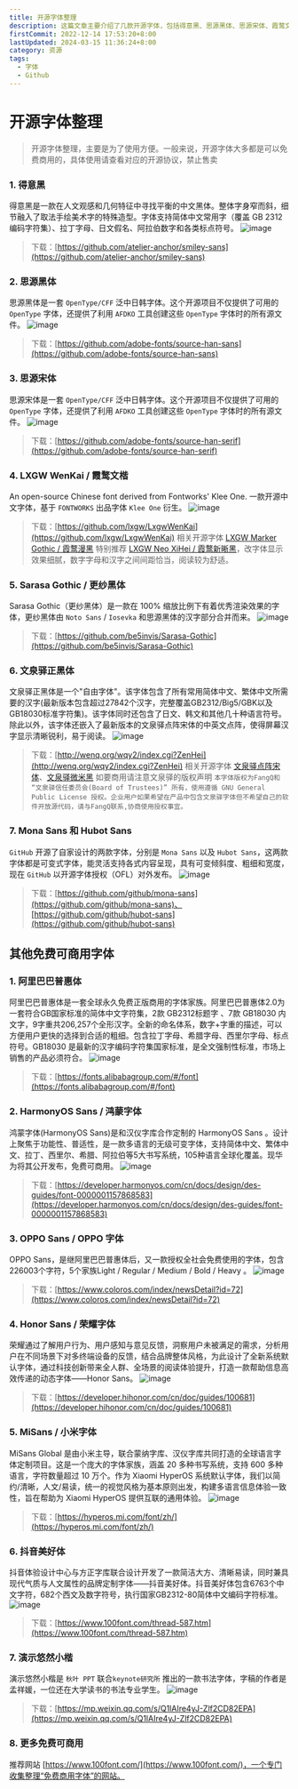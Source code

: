 ```yaml
---
title: 开源字体整理
description: 这篇文章主要介绍了几款开源字体，包括得意黑、思源黑体、思源宋体、霞鹜文楷、Sarasa Gothic、文泉驿正黑体、Mona Sans 和 Hubot Sans。文章详细描述了每款字体的特点和下载链接
firstCommit: 2022-12-14 17:53:20+8:00
lastUpdated: 2024-03-15 11:36:24+8:00
category: 资源
tags:
  - 字体
  - Github
---
```


# 开源字体整理

> 开源字体整理，主要是为了使用方便。一般来说，开源字体大多都是可以免费商用的，具体使用请查看对应的开源协议，禁止售卖

### 1. 得意黑

得意黑是一款在人文观感和几何特征中寻找平衡的中文黑体。整体字身窄而斜，细节融入了取法手绘美术字的特殊造型。字体支持简体中文常用字（覆盖 GB 2312 编码字符集）、拉丁字母、日文假名、阿拉伯数字和各类标点符号。
![image](https://www.helloimg.com/i/2025/01/02/67764ee259907.png)

> 下载：[https://github.com/atelier-anchor/smiley-sans](https://github.com/atelier-anchor/smiley-sans)

### 2. 思源黑体

思源黑体是一套 `OpenType/CFF` 泛中日韩字体。这个开源项目不仅提供了可用的 `OpenType` 字体，还提供了利用 `AFDKO` 工具创建这些 `OpenType` 字体时的所有源文件。
![image](https://www.helloimg.com/i/2025/01/02/67764ee019cae.jpg)

> 下载：[https://github.com/adobe-fonts/source-han-sans](https://github.com/adobe-fonts/source-han-sans)

### 3. 思源宋体

思源宋体是一套 `OpenType/CFF` 泛中日韩字体。这个开源项目不仅提供了可用的 `OpenType` 字体，还提供了利用 `AFDKO` 工具创建这些 `OpenType` 字体时的所有源文件。
![image](https://www.helloimg.com/i/2025/01/02/67764edfd5caf.jpg)

> 下载：[https://github.com/adobe-fonts/source-han-serif](https://github.com/adobe-fonts/source-han-serif)

### 4. LXGW WenKai / 霞鹜文楷

An open-source Chinese font derived from Fontworks' Klee One. 一款开源中文字体，基于 `FONTWORKS` 出品字体 `Klee One` 衍生。
![image](https://www.helloimg.com/i/2025/01/02/67764ee2a5c34.png)

> 下载：[https://github.com/lxgw/LxgwWenKai](https://github.com/lxgw/LxgwWenKai)
> 相关开源字体 [LXGW Marker Gothic / 霞鹜漫黑](https://github.com/lxgw/LxgwMarkerGothic)
> 特别推荐 [LXGW Neo XiHei / 霞鹜新晰黑](https://github.com/lxgw/LxgwNeoXiHei)，改字体显示效果细腻，数字字母和汉字之间间距恰当，阅读较为舒适。

### 5. Sarasa Gothic / 更纱黑体

Sarasa Gothic（更纱黑体）是一款在 100% 缩放比例下有着优秀渲染效果的字体，更纱黑体由 `Noto Sans` / `Iosevka` 和思源黑体的汉字部分合并而来。
![image](https://www.helloimg.com/i/2025/01/02/67764edfc118c.jpg)

> 下载：[https://github.com/be5invis/Sarasa-Gothic](https://github.com/be5invis/Sarasa-Gothic)

### 6. 文泉驿正黑体

文泉驿正黑体是一个"自由字体"。该字体包含了所有常用简体中文、繁体中文所需要的汉字(最新版本包含超过27842个汉字，完整覆盖GB2312/Big5/GBK以及GB18030标准字符集)。该字体同时还包含了日文、韩文和其他几十种语言符号。除此以外，该字体还嵌入了最新版本的文泉驿点阵宋体的中英文点阵，使得屏幕汉字显示清晰锐利，易于阅读。
![image](https://www.helloimg.com/i/2025/01/02/67764ee21c484.png)

> 下载：[http://wenq.org/wqy2/index.cgi?ZenHei](http://wenq.org/wqy2/index.cgi?ZenHei)
> 相关开源字体 [文泉驿点阵宋体](http://wenq.org/wqy2/index.cgi?BitmapSong)、[文泉驿微米黑](http://wenq.org/wqy2/index.cgi?MicroHei)
> 如要商用请注意文泉驿的版权声明
> `本字体版权为FangQ和 “文泉驿信任委员会(Board of Trustees)” 所有，使用遵循 GNU General Public License 授权。企业用户如果希望在产品中包含文泉驿字体但不希望自己的软件开放源代码，请与FangQ联系,协商使用授权事宜。`

### 7. Mona Sans 和 Hubot Sans

`GitHub` 开源了自家设计的两款字体，分别是 `Mona Sans` 以及 `Hubot Sans`，这两款字体都是可变式字体，能灵活支持各式内容呈现，具有可变倾斜度、粗细和宽度，现在 `GitHub` 以开源字体授权（OFL）对外发布。
![image](https://www.helloimg.com/i/2025/01/02/67764ee2ca51a.png)

> 下载：[https://github.com/github/mona-sans](https://github.com/github/mona-sans)、[https://github.com/github/hubot-sans](https://github.com/github/hubot-sans)

## 其他免费可商用字体

### 1. 阿里巴巴普惠体

阿里巴巴普惠体是一套全球永久免费正版商用的字体家族。阿里巴巴普惠体2.0为一套符合GB国家标准的简体中文字符集，2款 GB2312标题字 、7款 GB18030 内文字，9字重共206,257个全形汉字。全新的命名体系，数字+字重的描述，可以方便用户更快的选择到合适的粗细。包含拉丁字母、希腊字母、西里尔字母、标点符号。GB18030 是最新的汉字编码字符集国家标准，是全文强制性标准，市场上销售的产品必须符合。
![image](https://www.helloimg.com/i/2025/01/02/67764ee035ccf.jpg)

> 下载：[https://fonts.alibabagroup.com/#/font](https://fonts.alibabagroup.com/#/font)

### 2. HarmonyOS Sans / 鸿蒙字体

鸿蒙字体(HarmonyOS Sans)是和汉仪字库合作定制的 HarmonyOS Sans 。设计上聚焦于功能性、普适性，是一款多语言的无级可变字体，支持简体中文、繁体中文、拉丁、西里尔、希腊、阿拉伯等5大书写系统，105种语言全球化覆盖。现华为将其公开发布，免费可商用。
![image](https://www.helloimg.com/i/2025/01/02/67764ee04b24d.jpg)

> 下载：[https://developer.harmonyos.com/cn/docs/design/des-guides/font-0000001157868583](https://developer.harmonyos.com/cn/docs/design/des-guides/font-0000001157868583)

### 3. OPPO Sans / OPPO 字体

OPPO Sans，是继阿里巴巴普惠体后，又一款授权全社会免费使用的字体，包含226003个字符，5个家族Light / Regular / Medium / Bold / Heavy 。
![image](https://www.helloimg.com/i/2025/01/02/67764edfa6076.jpg)

> 下载：[https://www.coloros.com/index/newsDetail?id=72](https://www.coloros.com/index/newsDetail?id=72)

### 4. Honor Sans / 荣耀字体

荣耀通过了解用户行为、用户感知与意见反馈，洞察用户未被满足的需求，分析用户在不同场景下对多终端设备的反馈，结合品牌整体风格，为此设计了全新系统默认字体，通过科技创新带来全人群、全场景的阅读体验提升，打造一款帮助信息高效传递的动态字体——Honor Sans。
![image](https://www.helloimg.com/i/2025/01/02/67764ee353181.png)

> 下载：[https://developer.hihonor.com/cn/doc/guides/100681](https://developer.hihonor.com/cn/doc/guides/100681)

### 5. MiSans / 小米字体

MiSans Global 是由小米主导，联合蒙纳字库、汉仪字库共同打造的全球语言字体定制项目。这是一个庞大的字体家族，涵盖 20 多种书写系统，支持 600 多种语言，字符数量超过 10 万个。作为 Xiaomi HyperOS 系统默认字体，我们以简约/清晰，人文/易读，统一的视觉风格为基本原则出发，构建多语言信息体验一致性，旨在帮助为 Xiaomi HyperOS 提供互联的通用体验。
![image](https://www.helloimg.com/i/2025/01/02/67764ee4a7276.png)

> 下载：[https://hyperos.mi.com/font/zh/](https://hyperos.mi.com/font/zh/)

### 6. 抖音美好体

抖音体验设计中心与方正字库联合设计开发了一款简洁大方、清晰易读，同时兼具现代气质与人文属性的品牌定制字体——抖音美好体。抖音美好体包含6763个中文字符，682个西文及数字符号，执行国家GB2312-80简体中文编码字符标准。
![image](https://www.helloimg.com/i/2025/01/02/67764ee46eaf2.png)

> 下载：[https://www.100font.com/thread-587.htm](https://www.100font.com/thread-587.htm)

### 7. 演示悠然小楷

演示悠然小楷是 `秋叶 PPT` 联合`keynote研究所` 推出的一款书法字体，字稿的作者是孟祥媛，一位还在大学读书的书法专业学生。
![image](https://www.helloimg.com/i/2025/01/02/67764ee2810e3.jpg)

> 下载：[https://mp.weixin.qq.com/s/Q1lAIre4yJ-Zlf2CD82EPA](https://mp.weixin.qq.com/s/Q1lAIre4yJ-Zlf2CD82EPA)

### 8. 更多免费可商用

推荐网站 [https://www.100font.com/](https://www.100font.com/)，一个专门收集整理“免费商用字体”的网站。
